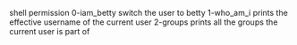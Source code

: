   shell permission
0-iam_betty switch the user to betty
1-who_am_i prints the effective username of the current user
2-groups prints all the groups the current user is part of
